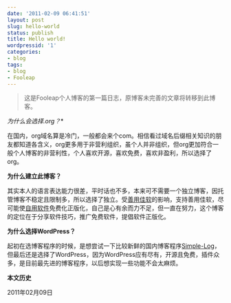 ```yaml
---
date: '2011-02-09 06:41:51'
layout: post
slug: hello-world
status: publish
title: Hello world!
wordpressid: '1'
categories:
- blog
tags:
- blog
- Fooleap
---
```


> 这是Fooleap个人博客的第一篇日志，原博客未完善的文章将转移到此博客。

**为什么会选择*.org？**

在国内，org域名算是冷门，一般都会来个com。相信看过域名后缀相关知识的朋友都知道各含义，org更多用于非营利组织，虽个人并非组织，但org更加符合一般个人博客的非营利性，个人喜欢开源，喜欢免费，喜欢非盈利，所以选择了org。

**为什么建立此博客？**

其实本人的语言表达能力很差，平时话也不多，本来可不需要一个独立博客，因托管博客不稳定且限制多，所以选择了独立。受[善用佳软](http://xbeta.info)的影响，支持善用佳软，尽可能使[自用软件](http://fooleap.org/default-software.html)免费化正版化，自己是心有余而力不足，但一直在努力，这个博客的定位在于分享软件技巧，推广免费软件，提倡软件正版化。

**为什么选择WordPress？**

起初在选博客程序的时候，是想尝试一下比较新鲜的国内博客程序[Simple-Log](http://www.simple-log.com/)，但最后还是选择了WordPress，因为WordPress应有尽有，开源且免费，插件众多，是目前最先进的博客程序，以后想实现一些功能不会太麻烦。

**本文历史**

2011年02月09日
